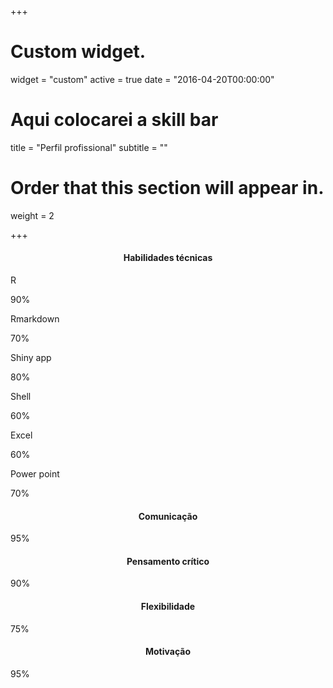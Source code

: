 +++
# Custom widget.
widget = "custom"
active = true
date = "2016-04-20T00:00:00"

# Aqui colocarei a skill bar 
title = "Perfil profissional"
subtitle = ""

# Order that this section will appear in.
weight = 2

+++

<div class="row">
    <div class="col-sm-3 ">
        <!--- Cretes a skill bar -->
        <div class="fixed_left" ;>
        <h4 align="center">Habilidades técnicas</h4>
            <p>R</p>
            <div class="container">
                <div class="skills r">90%</div>
            </div>
            <p>Rmarkdown</p>
            <div class="container">
                <div class="skills rmarkdown">70%</div>
            </div>
            <p>Shiny app</p>
            <div class="container">
                <div class="skills shinyapp">80%</div>
            </div>
            <p>Shell</p>
            <div class="container">
                <div class="skills shell">60%</div>
            </div>
            <p>Excel</p>
            <div class="container">
                <div class="skills exel">60%</div>
            </div>
            <p>Power point</p>
            <div class="container">
                <div class="skills powerpoint">70%</div>
            </div>
        </div>
    </div>
    <div class="col-sm-6 col-sm-offset-2">
        <div class="row">
            <div class="col-sm-6 padding-0">
                <!--- Cretes a circular progress image 1 -->
                <div class="set-size charts-container">
                    <h4 align="center">Comunicação</h4>
                    <div class="pie-wrapper progress-95">
                        <span class="label">95<span class="smaller">%</span></span>
                        <div class="pie">
                            <div class="left-side half-circle"></div>
                            <div class="right-side half-circle"></div>
                        </div>
                    </div>
                </div>
            </div>
            <div class="col-sm-6 padding-0">
                <!--- Creates a circular progress image 2 -->
                <div class="set-size charts-container">
                    <h4 align="center">Pensamento crítico</h4>
                    <div class="pie-wrapper progress-90">
                        <span class="label">90<span class="smaller">%</span></span>
                        <div class="pie">
                            <div class="left-side half-circle"></div>
                            <div class="right-side half-circle"></div>
                        </div>
                    </div>
                </div>
            </div>
        </div>
        <div class="row">
            <div class="col-sm-6 padding-0">
                <!--- Cretes a circular progress image 3 -->
                <div class="set-size charts-container">
                    <h4 align="center">Flexibilidade</h4>
                    <div class="pie-wrapper progress-75">
                        <span class="label">75<span class="smaller">%</span></span>
                        <div class="pie">
                            <div class="left-side half-circle"></div>
                            <div class="right-side half-circle"></div>
                        </div>
                    </div>
                </div>
            </div>
            <div class="col-sm-6 padding-0">
                <!--- Cretes a circular progress image 4 -->
                <div class="set-size charts-container">
                    <h4 align="center">Motivação</h4>
                    <div class="pie-wrapper progress-95-2">
                        <span class="label">95<span class="smaller">%</span></span>
                        <div class="pie">
                            <div class="left-side half-circle"></div>
                            <div class="right-side half-circle"></div>
                        </div>
                    </div>
                </div>
            </div>
        </div>
    </div>
</div>
</div>